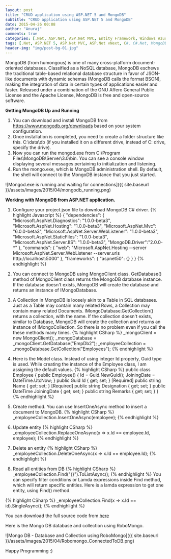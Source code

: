 ```yaml
---
layout: post
title: "CRUD application using ASP.NET 5 and MongoDB"
subtitle: "CRUD application using ASP.NET 5 and MongoDB"
date: 2015-04-26 00:08
author: "Anuraj"
comments: true
categories: [.Net, ASP.Net, ASP.Net MVC, Entity Framework, Windows Azure]
tags: [.Net, ASP.NET 5, ASP.Net MVC, ASP.Net vNext, C#, C#.Net, MongoDB]
header-img: "img/post-bg-01.jpg"
---
```

MongoDB (from humongous) is one of many cross-platform document-oriented databases. Classified as a NoSQL database, MongoDB eschews the traditional table-based relational database structure in favor of JSON-like documents with dynamic schemas (MongoDB calls the format BSON), making the integration of data in certain types of applications easier and faster. Released under a combination of the GNU Affero General Public License and the Apache License, MongoDB is free and open-source software. 

**Getting MongoDB Up and Running**


1.  You can download and install MongoDB from https://www.mongodb.org/downloads based on your system configuration.
2.  Once installation is completed, you need to create a folder structure like this. C:\data\db (if you installed it on a different drive, instead of C: drive, specify the drive). 
3.  Now you can run the mongod.exe from C:\Program Files\MongoDB\Server\3.0\bin. You can see a console window  displaying several messages pertaining to initialization and listening.
4.  Run the mongo.exe, which is MongoDB administration shell. By default, the shell will connect to the MongoDB instance that you just started.

![Mongod.exe is running and waiting for connections]({{ site.baseurl }}/assets/images/2015/04/mongodb_running.png)


**Working with MongoDB from ASP.NET application.**


1.  Configure your project.json file to download MongoDB C# driver.
{% highlight Javascript %}
{
	"dependencies": {
		"Microsoft.AspNet.Diagnostics": "1.0.0-beta3",
		"Microsoft.AspNet.Hosting": "1.0.0-beta3",
		"Microsoft.AspNet.Mvc": "6.0.0-beta3",
		"Microsoft.AspNet.Server.WebListener": "1.0.0-beta3",
		"Microsoft.AspNet.StaticFiles": "1.0.0-beta3",
		"Microsoft.AspNet.Server.IIS": "1.0.0-beta3",
		"MongoDB.Driver":"2.0.0-*"
	},
	"commands": {
		"web": "Microsoft.AspNet.Hosting --server Microsoft.AspNet.Server.WebListener --server.urls http://localhost:5000"
	},
	"frameworks": {
		"aspnet50": {}
	}
}
{% endhighlight %}

2.  You can connect to MongoDB using MongoClient class. GetDatabase() method of MongoClient class returns the MongoDB database instance. If the database doesn't exists, MongoDB will create the database and returns an instance of IMongoDatabase.
3.  A Collection in MongoDB is loosely akin to a Table in SQL databases. Just as a Table may contain many related Rows, a Collection may contain many related Documents. IMongoDatabase.GetCollection<T>() returns a collection, with the name. If the collection doesn't exists, similar to Database, MongoDB will create the collection and returns an instance of IMongoCollection<T>. So there is no problem even if you call the these methods many times.
{% highlight CSharp %}
_mongoClient = new MongoClient();
_mongoDatabase = _mongoClient.GetDatabase("EmpDb2");
_employeeCollection = _mongoDatabase.GetCollection<Employee>("Employees");
{% endhighlight %}

4.  Here is the Model class. Instead of using integer Id property, Guid type is used. While creating the instance of the Employee class, I am assigning the default values.
{% highlight CSharp %}
public class Employee
{
	public Employee()
	{
		Id = Guid.NewGuid();
		JoiningDate = DateTime.UtcNow;
	}
	public Guid Id { get; set; }
	[Required]
	public string Name { get; set; }
	[Required]
	public string Designation { get; set; }
	public DateTime JoiningDate { get; set; }
	public string Remarks { get; set; }
}
{% endhighlight %}

5.  Create method. You can use InsertOneAsync method to insert a document to MongoDB.
{% highlight CSharp %}
_employeeCollection.InsertOneAsync(employee);
{% endhighlight %}

6.  Update entity
{% highlight CSharp %}
_employeeCollection.ReplaceOneAsync(x => x.Id == employee.Id, employee);
{% endhighlight %}

7.  Delete an entity
{% highlight CSharp %}
_employeeCollection.DeleteOneAsync(x => x.Id == employee.Id);
{% endhighlight %}

8.  Read all entities from DB
{% highlight CSharp %}
_employeeCollection.Find("{}").ToListAsync();
{% endhighlight %}
You can specify filter conditions or Lamda expressions inside Find method, which will return specific entities. Here is a lamda expression to get one entity, using Find() method.

{% highlight CSharp %}
_employeeCollection.Find(x => x.Id == id).SingleAsync();
{% endhighlight %}


You can download the full source code from [here](https://github.com/anuraj/EmployeeApp/tree/MongoDb)

Here is the Mongo DB database and collection using RoboMongo.

![Mongo DB - Database and Collection using RoboMongo]({{ site.baseurl }}/assets/images/2015/04/Robomongo_ConnectedToDB.png)

Happy Programming :)
